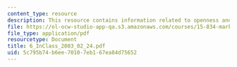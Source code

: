 ```yaml
---
content_type: resource
description: This resource contains information related to openness and value creation.
file: https://ol-ocw-studio-app-qa.s3.amazonaws.com/courses/15-834-marketing-strategy-spring-2003/5c795b74b6ee70107eb167ea84d75652_6_InClass_2003_02_24.pdf
file_type: application/pdf
resourcetype: Document
title: 6_InClass_2003_02_24.pdf
uid: 5c795b74-b6ee-7010-7eb1-67ea84d75652
---
```

